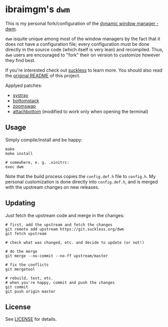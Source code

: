 # ibraimgm's `dwm`

This is my personal fork/configuration of the [dynamic window manager - dwm](https://dwm.suckless.org).

`dwm` isquite unique among most of the window managers by the fact that it does not have a configuration
file; every configuration must be done directly in the source code (which itself is very lean) and recompiled.
Thus, `dwm` users are encouraged to "fork" their on version to customize however they find best.

If you're interested check out [suckless](https://suckless.org) to learn more. You should also read the
[original README](README) of this project.

Applyed patches:
- [systray](https://dwm.suckless.org/patches/systray/)
- [bottomstack](https://dwm.suckless.org/patches/bottomstack/)
- [zoomswap](https://dwm.suckless.org/patches/zoomswap/)
- [attachbottom](https://dwm.suckless.org/patches/attachbottom/) (modified to work only when opening the terminal)

## Usage

Simply compile/install and be happy:

```
make
make install

# somewhere, e. g. .xinitrc:
exec dwm
```

Note that the build process copies the `config.def.h` file to `config.h`. My personal customization is done
directly into `config.def.h`, and is merged with the upstream changes on new releases.

## Updating

Just fetch the upstream code and merge in the changes:

```
# first, add the upstream and fetch the changes
git remote add upstream https://git.suckless.org/dwm
git fetch upstream

# check what was changed, etc. and decide to update (or not!)

# do the merge
git merge --no-commit --no-ff upstream/master

# fix the conflicts
git mergetool

# rebuild, test, etc.
# when you're happy, commit and push the changes
git commit
git push origin master
```

## License

See [LICENSE](LICENSE) for details.